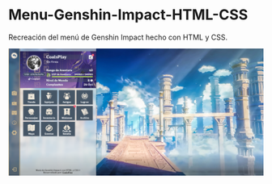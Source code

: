 # Menu-Genshin-Impact-HTML-CSS
Recreación del menú de Genshin Impact hecho con HTML y CSS.

![Recreación del Menú de Genshin Impact con HTML y CSS](preview_menuGI.webp)
